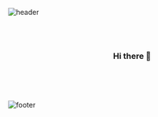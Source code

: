![header](https://capsule-render.vercel.app/api?type=waving&&color=gradient&height=100&section=header&fontSize=90)

<br/>
<br/>

<div align = "center">

<h3>Hi there 👋</h3><br/>

</div>

<br/>
<br/>

![footer](https://capsule-render.vercel.app/api?type=waving&&color=gradient&height=100&section=footer&fontSize=90)
